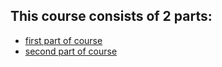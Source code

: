 ## This course consists of 2 parts:
* [first part of course]( https://stepik.org/course/146/info)
* [second part of course](https://stepik.org/course/186/syllabus)